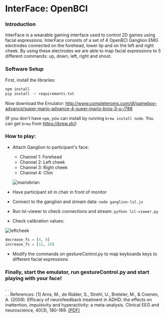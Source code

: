 # InterFace:  OpenBCI

### Introduction
InterFace is a wearable gaming interface used to control 2D games using facial expressions. InterFace consists of a set of 4 OpenBCI Ganglion EMG electrodes connected on the forehead, lower lip and on the left and right cheek. By using these electrodes we are able to map facial expressions to 5 different commands: up, down, left, right and shoot.

### Software Setup

First, install the libraries:
``` bash
npm install
pip install -r requirements.txt
```

Now download the Emulator: http://www.completeroms.com/dl/gameboy-advance/super-mario-advance-4-super-mario-bros-3-u-/788

(If you don't have `npm`, you can install by running `brew install node`. You can get `brew` from https://brew.sh/)

### How to play:

- Attach Ganglion to participant's face: 
  - Channel 1: Forehead
  - Channel 2: Left cheek
  - Channel 3: Right cheek
  - Channel 4: Chin
  
  ![mariobrian](https://user-images.githubusercontent.com/14130139/40259304-642961fe-5aaa-11e8-906b-f84b85bc139a.png)

 
- Have participant sit in chair in front of monitor
- Connect to the ganglion and stream data: `node ganglion-lsl.js`
- Run lsl-viewer to check connections and stream: `python lsl-viewer.py`
- Check calibration values: 

![leftcheek](https://user-images.githubusercontent.com/14130139/40259368-a08bdbe0-5aaa-11e8-932a-5db99a480837.png)

``` python
decrease_fs = [4, 8]
increase_fs = [12, 20]
```

 - Modify the commands on gestureControl.py to map keyboards keys to different facial expressions

### Finally, start the emulator, run gestureControl.py and start playing with your face!
.
.
.    
. 
. 
References:
[1] Arns, M., de Ridder, S., Strehl, U., Breteler, M., & Coenen, A. (2009). Efficacy of neurofeedback treatment in ADHD: the effects on inattention, impulsivity and hyperactivity: a meta-analysis. Clinical EEG and neuroscience, 40(3), 180-189. [(PDF)](http://www.bakerneuropsychology.com/files/Arns_2009_ClinEEGNeurosci_Efficacy_for_ADHD_meta-analysis.pdf)
